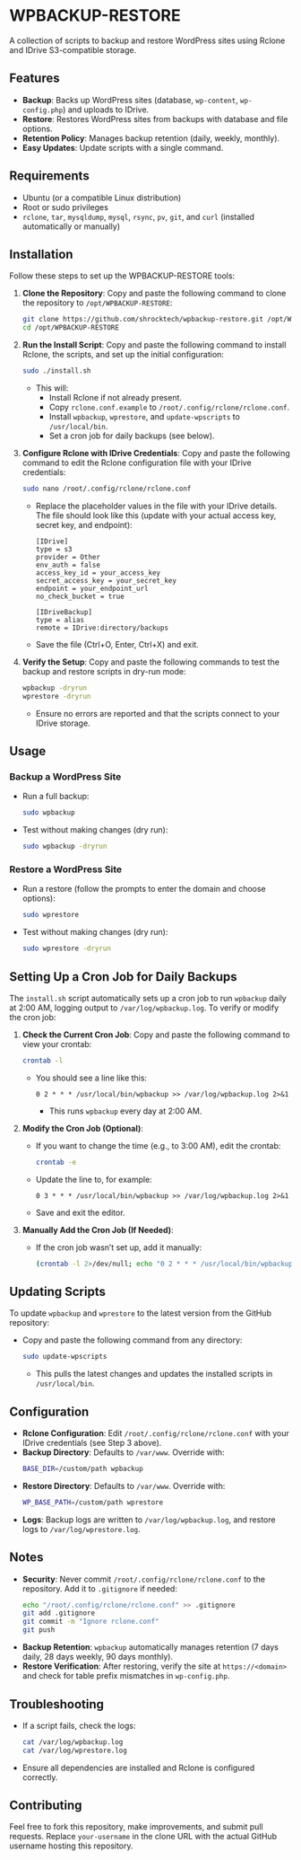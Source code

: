# WPBACKUP-RESTORE

A collection of scripts to backup and restore WordPress sites using Rclone and IDrive S3-compatible storage.

## Features
- **Backup**: Backs up WordPress sites (database, `wp-content`, `wp-config.php`) and uploads to IDrive.
- **Restore**: Restores WordPress sites from backups with database and file options.
- **Retention Policy**: Manages backup retention (daily, weekly, monthly).
- **Easy Updates**: Update scripts with a single command.

## Requirements
- Ubuntu (or a compatible Linux distribution)
- Root or sudo privileges
- `rclone`, `tar`, `mysqldump`, `mysql`, `rsync`, `pv`, `git`, and `curl` (installed automatically or manually)

## Installation

Follow these steps to set up the WPBACKUP-RESTORE tools:

1. **Clone the Repository**:
   Copy and paste the following command to clone the repository to `/opt/WPBACKUP-RESTORE`:
   ```bash
   git clone https://github.com/shrocktech/wpbackup-restore.git /opt/WPBACKUP-RESTORE
   cd /opt/WPBACKUP-RESTORE
   ```

2. **Run the Install Script**:
   Copy and paste the following command to install Rclone, the scripts, and set up the initial configuration:
   ```bash
   sudo ./install.sh
   ```
   - This will:
     - Install Rclone if not already present.
     - Copy `rclone.conf.example` to `/root/.config/rclone/rclone.conf`.
     - Install `wpbackup`, `wprestore`, and `update-wpscripts` to `/usr/local/bin`.
     - Set a cron job for daily backups (see below).

3. **Configure Rclone with IDrive Credentials**:
   Copy and paste the following command to edit the Rclone configuration file with your IDrive credentials:
   ```bash
   sudo nano /root/.config/rclone/rclone.conf
   ```
   - Replace the placeholder values in the file with your IDrive details. The file should look like this (update with your actual access key, secret key, and endpoint):
     ```plaintext
     [IDrive]
     type = s3
     provider = Other
     env_auth = false
     access_key_id = your_access_key
     secret_access_key = your_secret_key
     endpoint = your_endpoint_url
     no_check_bucket = true

     [IDriveBackup]
     type = alias
     remote = IDrive:directory/backups
     ```
   - Save the file (Ctrl+O, Enter, Ctrl+X) and exit.

4. **Verify the Setup**:
   Copy and paste the following commands to test the backup and restore scripts in dry-run mode:
   ```bash
   wpbackup -dryrun
   wprestore -dryrun
   ```
   - Ensure no errors are reported and that the scripts connect to your IDrive storage.

## Usage

### Backup a WordPress Site
- Run a full backup:
  ```bash
  sudo wpbackup
  ```
- Test without making changes (dry run):
  ```bash
  sudo wpbackup -dryrun
  ```

### Restore a WordPress Site
- Run a restore (follow the prompts to enter the domain and choose options):
  ```bash
  sudo wprestore
  ```
- Test without making changes (dry run):
  ```bash
  sudo wprestore -dryrun
  ```

## Setting Up a Cron Job for Daily Backups

The `install.sh` script automatically sets up a cron job to run `wpbackup` daily at 2:00 AM, logging output to `/var/log/wpbackup.log`. To verify or modify the cron job:

1. **Check the Current Cron Job**:
   Copy and paste the following command to view your crontab:
   ```bash
   crontab -l
   ```
   - You should see a line like this:
     ```plaintext
     0 2 * * * /usr/local/bin/wpbackup >> /var/log/wpbackup.log 2>&1
     ```
     - This runs `wpbackup` every day at 2:00 AM.

2. **Modify the Cron Job (Optional)**:
   - If you want to change the time (e.g., to 3:00 AM), edit the crontab:
     ```bash
     crontab -e
     ```
   - Update the line to, for example:
     ```plaintext
     0 3 * * * /usr/local/bin/wpbackup >> /var/log/wpbackup.log 2>&1
     ```
   - Save and exit the editor.

3. **Manually Add the Cron Job (If Needed)**:
   - If the cron job wasn’t set up, add it manually:
     ```bash
     (crontab -l 2>/dev/null; echo "0 2 * * * /usr/local/bin/wpbackup >> /var/log/wpbackup.log 2>&1") | crontab -
     ```

## Updating Scripts

To update `wpbackup` and `wprestore` to the latest version from the GitHub repository:

- Copy and paste the following command from any directory:
  ```bash
  sudo update-wpscripts
  ```
  - This pulls the latest changes and updates the installed scripts in `/usr/local/bin`.

## Configuration

- **Rclone Configuration**: Edit `/root/.config/rclone/rclone.conf` with your IDrive credentials (see Step 3 above).
- **Backup Directory**: Defaults to `/var/www`. Override with:
  ```bash
  BASE_DIR=/custom/path wpbackup
  ```
- **Restore Directory**: Defaults to `/var/www`. Override with:
  ```bash
  WP_BASE_PATH=/custom/path wprestore
  ```
- **Logs**: Backup logs are written to `/var/log/wpbackup.log`, and restore logs to `/var/log/wprestore.log`.

## Notes
- **Security**: Never commit `/root/.config/rclone/rclone.conf` to the repository. Add it to `.gitignore` if needed:
  ```bash
  echo "/root/.config/rclone/rclone.conf" >> .gitignore
  git add .gitignore
  git commit -m "Ignore rclone.conf"
  git push
  ```
- **Backup Retention**: `wpbackup` automatically manages retention (7 days daily, 28 days weekly, 90 days monthly).
- **Restore Verification**: After restoring, verify the site at `https://<domain>` and check for table prefix mismatches in `wp-config.php`.

## Troubleshooting
- If a script fails, check the logs:
  ```bash
  cat /var/log/wpbackup.log
  cat /var/log/wprestore.log
  ```
- Ensure all dependencies are installed and Rclone is configured correctly.

## Contributing
Feel free to fork this repository, make improvements, and submit pull requests. Replace `your-username` in the clone URL with the actual GitHub username hosting this repository.

